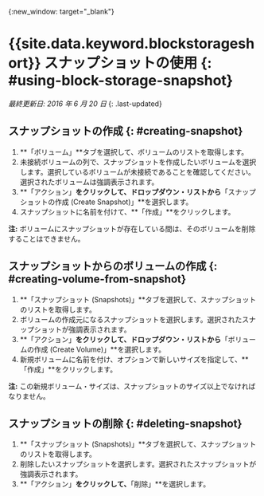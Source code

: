{:new_window: target="_blank"} 


# {{site.data.keyword.blockstorageshort}} スナップショットの使用 {: #using-block-storage-snapshot} 

*最終更新日: 2016 年 6 月 20 日*
{: .last-updated}

## スナップショットの作成 {: #creating-snapshot} 

1.	**「ボリューム」**タブを選択して、ボリュームのリストを取得します。
2.	未接続ボリュームの列で、スナップショットを作成したいボリュームを選択します。選択しているボリュームが未接続であることを確認してください。選択されたボリュームは強調表示されます。 
3.	**「アクション」**をクリックして、ドロップダウン・リストから**「スナップショットの作成 (Create Snapshot)」**を選択します。
4.	スナップショットに名前を付けて、**「作成」**をクリックします。

**注:** ボリュームにスナップショットが存在している間は、そのボリュームを削除することはできません。 

## スナップショットからのボリュームの作成 {: #creating-volume-from-snapshot}

1.	**「スナップショット (Snapshots)」**タブを選択して、スナップショットのリストを取得します。
2.	ボリュームの作成元になるスナップショットを選択します。選択されたスナップショットが強調表示されます。
3.	**「アクション」**をクリックして、ドロップダウン・リストから**「ボリュームの作成 (Create Volume)」**を選択します。
4.	新規ボリュームに名前を付け、オプションで新しいサイズを指定して、**「作成」**をクリックします。 

**注:** この新規ボリューム・サイズは、スナップショットのサイズ以上でなければなりません。 

## スナップショットの削除 {: #deleting-snapshot}

1.	**「スナップショット (Snapshots)」**タブを選択して、スナップショットのリストを取得します。
2.	削除したいスナップショットを選択します。選択されたスナップショットが強調表示されます。
3.	**「アクション」**をクリックして、**「削除」**を選択します。 



